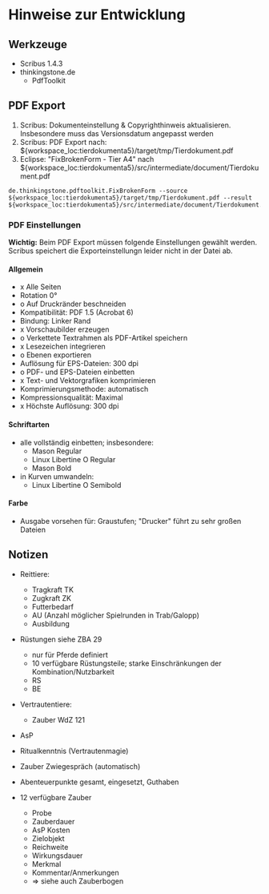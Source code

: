 # Hinweise zur Entwicklung

## Werkzeuge
* Scribus 1.4.3
* thinkingstone.de
   * PdfToolkit

## PDF Export

1. Scribus: Dokumenteinstellung & Copyrighthinweis aktualisieren.
   Insbesondere muss das Versionsdatum angepasst werden
2. Scribus: PDF Export nach: ${workspace_loc:tierdokumenta5}/target/tmp/Tierdokument.pdf
3. Eclipse: "FixBrokenForm - Tier A4" nach ${workspace_loc:tierdokumenta5}/src/intermediate/document/Tierdokument.pdf

```
de.thinkingstone.pdftoolkit.FixBrokenForm --source ${workspace_loc:tierdokumenta5}/target/tmp/Tierdokument.pdf --result ${workspace_loc:tierdokumenta5}/src/intermediate/document/Tierdokument.pdf
```

### PDF Einstellungen
**Wichtig:** Beim PDF Export müssen folgende Einstellungen gewählt werden. 
Scribus speichert die Exporteinstellungn leider nicht in der Datei ab. 

#### Allgemein
* x Alle Seiten
* Rotation 0°
* o Auf Druckränder beschneiden
* Kompatibilität: PDF 1.5 (Acrobat 6)
* Bindung: Linker Rand
* x Vorschaubilder erzeugen
* o Verkettete Textrahmen als PDF-Artikel speichern
* x Lesezeichen integrieren
* o Ebenen exportieren
* Auflösung für EPS-Dateien: 300 dpi
* o PDF- und EPS-Dateien einbetten
* x Text- und Vektorgrafiken komprimieren 
* Komprimierungsmethode: automatisch
* Kompressionsqualität: Maximal
* x Höchste Auflösung: 300 dpi

#### Schriftarten
* alle vollständig einbetten; insbesondere:
   * Mason Regular
   * Linux Libertine O Regular
   * Mason Bold
* in Kurven umwandeln:
   * Linux Libertine O Semibold

#### Farbe
* Ausgabe vorsehen für: Graustufen; "Drucker" führt zu sehr großen Dateien

## Notizen

* Reittiere:
  * Tragkraft TK
  * Zugkraft ZK
  * Futterbedarf
  * AU (Anzahl möglicher Spielrunden in Trab/Galopp)
  * Ausbildung

 * Rüstungen siehe ZBA 29
   * nur für Pferde definiert
   * 10 verfügbare Rüstungsteile; starke Einschränkungen der Kombination/Nutzbarkeit
   * RS
   * BE
 
 * Vertrautentiere:
   * Zauber	WdZ 121
  * AsP
  * Ritualkenntnis (Vertrautenmagie)
  * Zauber Zwiegespräch (automatisch)
  * Abenteuerpunkte gesamt, eingesetzt, Guthaben 
  * 12 verfügbare Zauber
    * Probe
    * Zauberdauer
    * AsP Kosten
    * Zielobjekt
    * Reichweite
    * Wirkungsdauer
    * Merkmal
    * Kommentar/Anmerkungen
    * => siehe auch Zauberbogen
